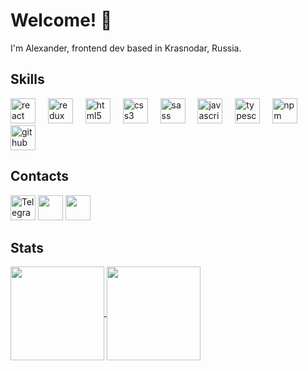 # Welcome! 👋

I'm Alexander, frontend dev based in Krasnodar, Russia.   
 


## Skills

<div align="left">
  <img src="https://img.shields.io/badge/React-61DAFB?logo=react&logoColor=black&style=for-the-badge" height="40" alt="react logo"  />
  <img width="12" />
  <img src="https://img.shields.io/badge/Redux-764ABC?logo=redux&logoColor=white&style=for-the-badge" height="40" alt="redux logo"  />
  <img width="12" />
  <img src="https://cdn.jsdelivr.net/gh/devicons/devicon/icons/html5/html5-original.svg" height="40" alt="html5 logo"  />
  <img width="12" />
  <img src="https://cdn.jsdelivr.net/gh/devicons/devicon/icons/css3/css3-original.svg" height="40" alt="css3 logo"  />
  <img width="12" />
  <img src="https://img.shields.io/badge/Sass-CC6699?logo=sass&logoColor=white&style=for-the-badge" height="40" alt="sass logo"  />
  <img width="12" />
  <img src="https://img.shields.io/badge/JavaScript-F7DF1E?logo=javascript&logoColor=white&style=for-the-badge" height="40" alt="javascript logo"  />
  <img width="12" />
  <img src="https://img.shields.io/badge/TypeScript-3178C6?logo=typescript&logoColor=white&style=for-the-badge" height="40" alt="typescript logo"  />
  <img width="12" />
  <img src="https://img.shields.io/badge/npm-CB3837?logo=npm&logoColor=white&style=for-the-badge" height="40" alt="npm logo"  />
  <img width="12" />
  <img src="https://img.shields.io/badge/GitHub-181717?logo=github&logoColor=white&style=for-the-badge" height="40" alt="github logo"  />
</div>

## Contacts

<p>  
<a href="https://t.me/AlexStekk">
<img height="40" src="https://img.shields.io/badge/Telegram-blue?style=for-the-badge&logo=telegram&logoColor=white" alt="Telegram"/></a><span>&nbsp;</span><a href="mailto:alexstekk@yandex.ru"><img height="40" src="https://img.shields.io/badge/EMAIL-blue?style=for-the-badge&logo=maildotru&logoColor=white" /></a><span>&nbsp;</span><a href="https://www.linkedin.com/in/alexstekolschikov/"><img height="40" src="https://img.shields.io/badge/Linkedin-blue?style=for-the-badge&logo=Linkedin&logoColor=white" /></a>
</p>

## Stats

<p>
<a href="https://t.me/AlexStekk">
  <img height=150 align="center" src="https://github-readme-stats.vercel.app/api?username=alexstekk&hide=stars,contribs,issues&show_icons=true&theme=dark" />
</a>
<a href="https://t.me/AlexStekk">
  <img height=150 align="center" src="https://github-readme-stats.vercel.app/api/top-langs/?username=alexstekk&layout=compact&theme=dark" />
</a>
</p>

<!--
**alexstekk/alexstekk** is a ✨ _special_ ✨ repository because its `README.md` (this file) appears on your GitHub profile.

Here are some ideas to get you started:

- 🔭 I’m currently working on ...
- 🌱 I’m currently learning ...
- 👯 I’m looking to collaborate on ...
- 🤔 I’m looking for help with ...
- 💬 Ask me about ...
- 📫 How to reach me: ...
- 😄 Pronouns: ...
- ⚡ Fun fact: ...
-->
